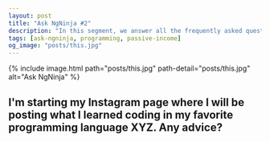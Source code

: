 ```yaml
---
layout: post
title: "Ask NgNinja #2"
description: "In this segment, we answer all the frequently asked questions our students are facing in their career."
tags: [ask-ngninja, programming, passive-income]
og_image: "posts/this.jpg"
---
```


{% include image.html path="posts/this.jpg" path-detail="posts/this.jpg" alt="Ask NgNinja" %}


## I'm starting my Instagram page where I will be posting what I learned coding in my favorite programming language XYZ. Any advice?




<!-- 
---

<br>

#### Further Resources We Recommend

- [You Don't Know JS: Up & Going](https://amzn.to/2uSZayI)

<br>

## Read Next

- [Most Frequently Asked JavaScript Interview Questions](/posts/frequently-asked-javascript-interview-questions)
- [5 Common mistakes JavaScript developers make](/posts/steps-after-you-type-url-in-browser) -->
